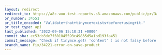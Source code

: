 ```yaml
---
layout: redirect
redirect_to: https://a8c-woo-test-reports.s3.amazonaws.com/public/pr/34551/api/index.html
pr_number: 34551
pr_title_encoded: "Validate+that+tinymce+exists+before+using+it."
pr_test_type: api
last_published: "2022-09-06 15:18:31 +0000"
commit_sha: ec53cb3de7f501845593c49835d5a1bd193fa451
commit_message: "Check if tinymce.get( 'content' ) is not falsy before calling getCont…"
branch_name: fix/34221-error-on-save-product
---
```

